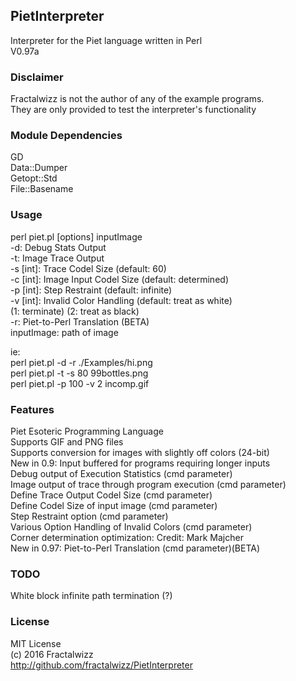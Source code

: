 ## PietInterpreter
Interpreter for the Piet language written in Perl<br>
V0.97a

### Disclaimer
Fractalwizz is not the author of any of the example programs.<br>
They are only provided to test the interpreter's functionality

### Module Dependencies
GD<br>
Data::Dumper<br>
Getopt::Std<br>
File::Basename

### Usage
perl piet.pl [options] inputImage<br>
  -d:         Debug Stats Output<br>
  -t:         Image Trace Output<br>
  -s [int]:   Trace Codel Size (default: 60)<br>
  -c [int]:   Image Input Codel Size (default: determined)<br>
  -p [int]:   Step Restraint (default: infinite)<br>
  -v [int]:   Invalid Color Handling (default: treat as white)<br>
              (1: terminate) (2: treat as black)<br>
  -r:         Piet-to-Perl Translation (BETA)<br>
  inputImage: path of image<br>
  
ie:<br>
perl piet.pl -d -r ./Examples/hi.png<br>
perl piet.pl -t -s 80 99bottles.png<br>
perl piet.pl -p 100 -v 2 incomp.gif

### Features
Piet Esoteric Programming Language<br>
Supports GIF and PNG files<br>
Supports conversion for images with slightly off colors (24-bit)<br>
New in 0.9: Input buffered for programs requiring longer inputs<br>
Debug output of Execution Statistics (cmd parameter)<br>
Image output of trace through program execution (cmd parameter)<br>
Define Trace Output Codel Size (cmd parameter)<br>
Define Codel Size of input image (cmd parameter)<br>
Step Restraint option (cmd parameter)<br>
Various Option Handling of Invalid Colors (cmd parameter)<br>
Corner determination optimization: Credit: Mark Majcher<br>
New in 0.97: Piet-to-Perl Translation (cmd parameter)(BETA)

### TODO
White block infinite path termination (?)

### License
MIT License<br>
(c) 2016 Fractalwizz<br>
http://github.com/fractalwizz/PietInterpreter